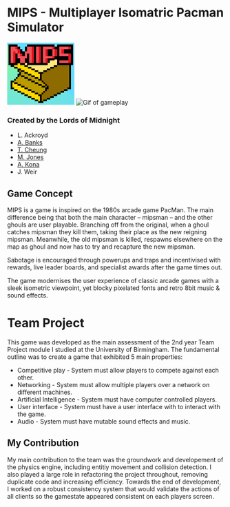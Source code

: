 # MIPS - Multiplayer Isomatric Pacman Simulator
![MipsLogo](https://github.com/AlexJBanks/lordsofmidnight/blob/master/src/main/resources/icon.png)
![Gif of gameplay](https://github.com/AlexJBanks/lordsofmidnight/blob/master/src/main/resources/ui/preview.gif)
### Created by the Lords of Midnight
- L. Ackroyd
- [A. Banks](https://github.com/AlexJBanks)
- [T. Cheung](https://github.com/timothy-ch-cheung)
- [M. Jones](https://github.com/MMJ744)
- [A. Kona](https://github.com/Kones345)
- J. Weir 

## Game Concept
MIPS is a  game is inspired on the 1980s arcade game PacMan. The main difference being that both the main character – mipsman – and the other ghouls are user playable. Branching off from the original, when a ghoul catches mipsman they kill them, taking their place as the new reigning mipsman. Meanwhile, the old mipsman is killed, respawns elsewhere on the map as ghoul and now has to try and recapture the new mipsman.

Sabotage is encouraged through powerups and traps and incentivised with rewards, live leader boards, and specialist awards after the game times out.

The game modernises the user experience of classic arcade games with a sleek isometric viewpoint, yet blocky pixelated fonts and retro 8bit music & sound effects.

# Team Project
This game was developed as the main assessment of the 2nd year Team Project module I studied at the University of Birmingham. The fundamental outline was to create a game that exhibited 5 main properties:
- Competitive play - System must allow players to compete against each other.
- Networking - System must allow multiple players over a network on different machines.
- Artificial Intelligence - System must have computer controlled players.
- User interface - System must have a user interface with to interact with the game.
- Audio - System must have mutable sound effects and music.

## My Contribution
My main contribution to the team was the groundwork and developement of the physics engine, including entitiy movement and collision detection. I also played a large role in refactoring the project throughout, removing duplicate code and increasing efficiency. Towards the end of development, I worked on a robust consistency system that would validate the actions of all clients so the gamestate appeared consistent on each players screen.
